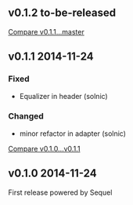## v0.1.2 to-be-released

[Compare v0.1.1...master](https://github.com/rom-rb/rom-sql/compare/v0.1.1...master)

## v0.1.1 2014-11-24

### Fixed

* Equalizer in header (solnic)

### Changed

* minor refactor in adapter (solnic)

[Compare v0.1.0...v0.1.1](https://github.com/rom-rb/rom-sql/compare/v0.1.0...v0.1.1)

## v0.1.0 2014-11-24

First release powered by Sequel
